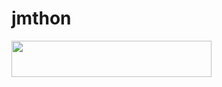 # jmthon

<p align="left"><a href="https://heroku.com/deploy?template=https://github.com/raymond2132/roz"> <img src="https://img.shields.io/badge/Deploy%20To%20Heroku-purple?style=for-the-badge&logo=heroku" width="320" height="58.45"/></a></p>
